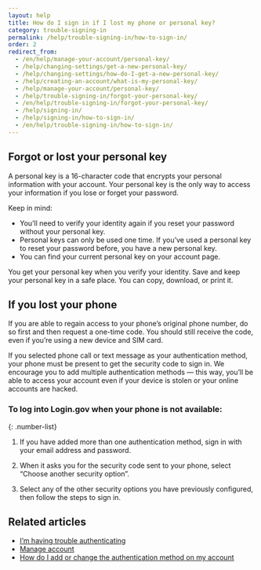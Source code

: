 ```yaml
---
layout: help
title: How do I sign in if I lost my phone or personal key?
category: trouble-signing-in
permalink: /help/trouble-signing-in/how-to-sign-in/
order: 2
redirect_from:
  - /en/help/manage-your-account/personal-key/
  - /help/changing-settings/get-a-new-personal-key/
  - /help/changing-settings/how-do-I-get-a-new-personal-key/
  - /help/creating-an-account/what-is-my-personal-key/
  - /help/manage-your-account/personal-key/
  - /help/trouble-signing-in/forgot-your-personal-key/
  - /en/help/trouble-signing-in/forgot-your-personal-key/
  - /help/signing-in/
  - /help/signing-in/how-to-sign-in/
  - /en/help/trouble-signing-in/how-to-sign-in/
---
```


## Forgot or lost your personal key

A personal key is a 16-character code that encrypts your personal information with your account. Your personal key is the only way to access your information if you lose or forget your password.

Keep in mind:

- You’ll need to verify your identity again if you reset your password without your personal key.
- Personal keys can only be used one time. If you’ve used a personal key to reset your password before, you have a new personal key.
- You can find your current personal key on your account page.

You get your personal key when you verify your identity. Save and keep your personal key in a safe place. You can copy, download, or print it.

## If you lost your phone

If you are able to regain access to your phone’s original phone number, do so first and then request a one-time code. You should still receive the code, even if you’re using a new device and SIM card.

If you selected phone call or text message as your authentication method, your phone must be present to get the security code to sign in. We encourage you to add multiple authentication methods — this way, you’ll be able to access your account even if your device is stolen or your online accounts are hacked.


### To log into Login.gov when your phone is not available:

{: .number-list}

1. If you have added more than one authentication method, sign in with your email address and password.

1. When it asks you for the security code sent to your phone, select “Choose another security option”.

1. Select any of the other security options you have previously configured, then follow the steps to sign in.


## Related articles

* [I’m having trouble authenticating](/help/trouble-signing-in/issues-with-authentication-methods/)
* [Manage account](/help/manage-your-account/overview/)
* [How do I add or change the authentication method on my account](/help/manage-your-account/add-or-change-your-authentication-method/)
